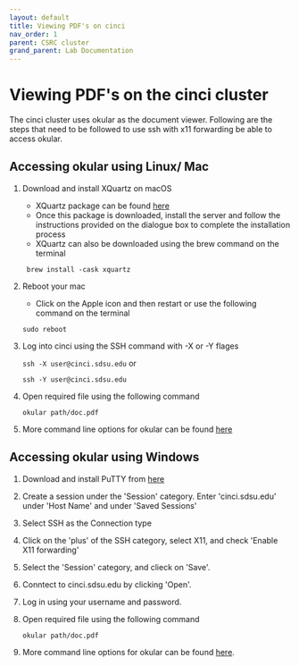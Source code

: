 ```yaml
---
layout: default
title: Viewing PDF's on cinci
nav_order: 1
parent: CSRC cluster
grand_parent: Lab Documentation
---
```


# Viewing PDF's on the cinci cluster

The cinci cluster uses okular as the document viewer. Following are the steps that need to be followed to use ssh with x11 forwarding be able to access okular.


## Accessing okular using Linux/ Mac 
1. Download and install XQuartz on macOS
    * XQuartz package can be found [here](https://www.xquartz.org/)
    * Once this package is downloaded, install the server and follow the instructions provided on the dialogue box to complete the installation process
    * XQuartz can also be downloaded using the brew command on the terminal
    
    ``` brew install -cask xquartz```
    
2. Reboot your mac 
    * Click on the Apple icon and then restart or use the following command on the terminal 
    
    ``` sudo reboot ```
    
3. Log into cinci using the SSH command with -X or -Y  flages

    ```ssh -X user@cinci.sdsu.edu``` or 
    
    ```ssh -Y user@cinci.sdsu.edu```
4. Open required file using the following command

    ``` okular path/doc.pdf ```
    
5. More command line options for okular can be found [here](https://docs.kde.org/stable5/en/okular/okular/command-line-options.html)



## Accessing okular using Windows
1. Download and install PuTTY from [here](https://www.chiark.greenend.org.uk/~sgtatham/putty/latest.html)
2. Create a session under the 'Session' category. Enter 'cinci.sdsu.edu' under 'Host Name' and under 'Saved Sessions'
3. Select SSH as the Connection type
4. Click on the 'plus' of the SSH category, select X11, and check 'Enable X11 forwarding'
5. Select the 'Session' category, and clieck on 'Save'.
6. Conntect to cinci.sdsu.edu by clicking 'Open'.
7. Log in using your username and password.
8. Open required file using the following command

    ``` okular path/doc.pdf ```
    
9. More command line options for okular can be found [here](https://docs.kde.org/stable5/en/okular/okular/command-line-options.html).
